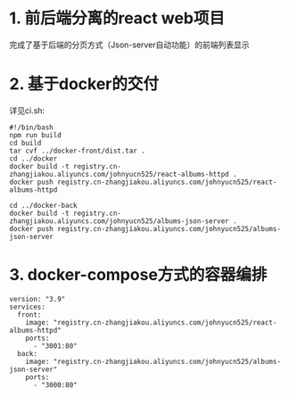 # 1. 前后端分离的react web项目
完成了基于后端的分页方式（Json-server自动功能）的前端列表显示
# 2. 基于docker的交付
详见ci.sh:
```
#!/bin/bash
npm run build
cd build
tar cvf ../docker-front/dist.tar .
cd ../docker
docker build -t registry.cn-zhangjiakou.aliyuncs.com/johnyucn525/react-albums-httpd .
docker push registry.cn-zhangjiakou.aliyuncs.com/johnyucn525/react-albums-httpd

cd ../docker-back
docker build -t registry.cn-zhangjiakou.aliyuncs.com/johnyucn525/albums-json-server .
docker push registry.cn-zhangjiakou.aliyuncs.com/johnyucn525/albums-json-server
```
# 3. docker-compose方式的容器编排
```
version: "3.9"
services:
  front:
    image: "registry.cn-zhangjiakou.aliyuncs.com/johnyucn525/react-albums-httpd"
    ports:
      - "3001:80"
  back:
    image: "registry.cn-zhangjiakou.aliyuncs.com/johnyucn525/albums-json-server"
    ports:
      - "3000:80"
```